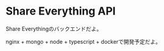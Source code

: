 # Share Everything API

Share Everythingのバックエンドだよ。

nginx + mongo + node + typescript + dockerで開発予定だよ。

